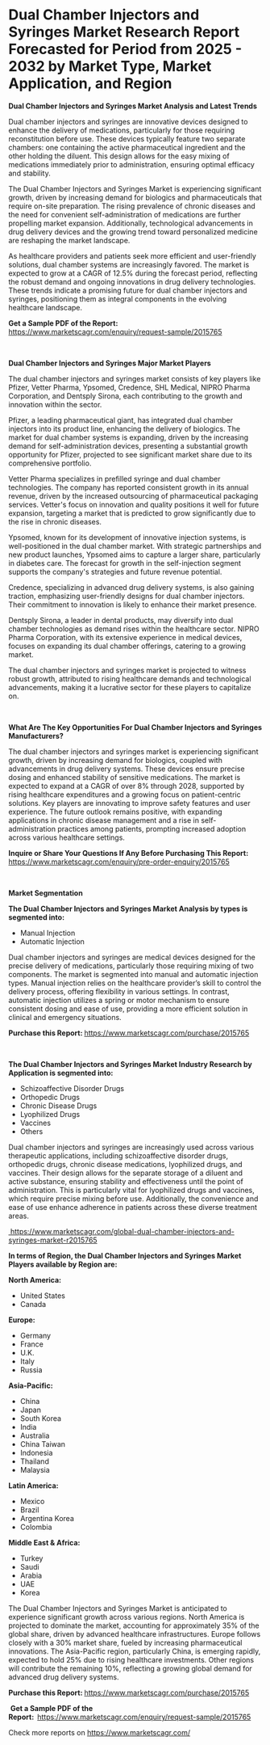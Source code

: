 <p><h1>Dual Chamber Injectors and Syringes Market Research Report Forecasted for Period from 2025 -  2032 by Market Type, Market Application, and Region</h1></p><p><strong>Dual Chamber Injectors and Syringes Market Analysis and Latest Trends</strong></p>
<p><p>Dual chamber injectors and syringes are innovative devices designed to enhance the delivery of medications, particularly for those requiring reconstitution before use. These devices typically feature two separate chambers: one containing the active pharmaceutical ingredient and the other holding the diluent. This design allows for the easy mixing of medications immediately prior to administration, ensuring optimal efficacy and stability.</p><p>The Dual Chamber Injectors and Syringes Market is experiencing significant growth, driven by increasing demand for biologics and pharmaceuticals that require on-site preparation. The rising prevalence of chronic diseases and the need for convenient self-administration of medications are further propelling market expansion. Additionally, technological advancements in drug delivery devices and the growing trend toward personalized medicine are reshaping the market landscape.</p><p>As healthcare providers and patients seek more efficient and user-friendly solutions, dual chamber systems are increasingly favored. The market is expected to grow at a CAGR of 12.5% during the forecast period, reflecting the robust demand and ongoing innovations in drug delivery technologies. These trends indicate a promising future for dual chamber injectors and syringes, positioning them as integral components in the evolving healthcare landscape.</p></p>
<p><strong>Get a Sample PDF of the Report:&nbsp;</strong> <a href="https://www.marketscagr.com/enquiry/request-sample/2015765?utm_campaign=1836&utm_medium=2&utm_source=Github&utm_content=ia&utm_term=17012025&utm_id=dual-chamber-injectors-and-syringes">https://www.marketscagr.com/enquiry/request-sample/2015765</a></p>
<p>&nbsp;</p>
<p><strong>Dual Chamber Injectors and Syringes Major Market Players</strong></p>
<p><p>The dual chamber injectors and syringes market consists of key players like Pfizer, Vetter Pharma, Ypsomed, Credence, SHL Medical, NIPRO Pharma Corporation, and Dentsply Sirona, each contributing to the growth and innovation within the sector.</p><p>Pfizer, a leading pharmaceutical giant, has integrated dual chamber injectors into its product line, enhancing the delivery of biologics. The market for dual chamber systems is expanding, driven by the increasing demand for self-administration devices, presenting a substantial growth opportunity for Pfizer, projected to see significant market share due to its comprehensive portfolio.</p><p>Vetter Pharma specializes in prefilled syringe and dual chamber technologies. The company has reported consistent growth in its annual revenue, driven by the increased outsourcing of pharmaceutical packaging services. Vetter's focus on innovation and quality positions it well for future expansion, targeting a market that is predicted to grow significantly due to the rise in chronic diseases.</p><p>Ypsomed, known for its development of innovative injection systems, is well-positioned in the dual chamber market. With strategic partnerships and new product launches, Ypsomed aims to capture a larger share, particularly in diabetes care. The forecast for growth in the self-injection segment supports the company's strategies and future revenue potential.</p><p>Credence, specializing in advanced drug delivery systems, is also gaining traction, emphasizing user-friendly designs for dual chamber injectors. Their commitment to innovation is likely to enhance their market presence.</p><p>Dentsply Sirona, a leader in dental products, may diversify into dual chamber technologies as demand rises within the healthcare sector. NIPRO Pharma Corporation, with its extensive experience in medical devices, focuses on expanding its dual chamber offerings, catering to a growing market.</p><p>The dual chamber injectors and syringes market is projected to witness robust growth, attributed to rising healthcare demands and technological advancements, making it a lucrative sector for these players to capitalize on. </p></p>
<p>&nbsp;</p>
<p><strong>What Are The Key Opportunities For Dual Chamber Injectors and Syringes Manufacturers?</strong></p>
<p><p>The dual chamber injectors and syringes market is experiencing significant growth, driven by increasing demand for biologics, coupled with advancements in drug delivery systems. These devices ensure precise dosing and enhanced stability of sensitive medications. The market is expected to expand at a CAGR of over 8% through 2028, supported by rising healthcare expenditures and a growing focus on patient-centric solutions. Key players are innovating to improve safety features and user experience. The future outlook remains positive, with expanding applications in chronic disease management and a rise in self-administration practices among patients, prompting increased adoption across various healthcare settings.</p></p>
<p><strong>Inquire or Share Your Questions If Any Before Purchasing This Report:</strong> <a href="https://www.marketscagr.com/enquiry/pre-order-enquiry/2015765?utm_campaign=1836&utm_medium=2&utm_source=Github&utm_content=ia&utm_term=17012025&utm_id=dual-chamber-injectors-and-syringes">https://www.marketscagr.com/enquiry/pre-order-enquiry/2015765</a></p>
<p>&nbsp;</p>
<p><strong>Market Segmentation</strong></p>
<p><strong>The Dual Chamber Injectors and Syringes Market Analysis by types is segmented into:</strong></p>
<p><ul><li>Manual Injection</li><li>Automatic Injection</li></ul></p>
<p><p>Dual chamber injectors and syringes are medical devices designed for the precise delivery of medications, particularly those requiring mixing of two components. The market is segmented into manual and automatic injection types. Manual injection relies on the healthcare provider’s skill to control the delivery process, offering flexibility in various settings. In contrast, automatic injection utilizes a spring or motor mechanism to ensure consistent dosing and ease of use, providing a more efficient solution in clinical and emergency situations.</p></p>
<p><strong>Purchase this Report:&nbsp;</strong><a href="https://www.marketscagr.com/purchase/2015765?utm_campaign=1836&utm_medium=2&utm_source=Github&utm_content=ia&utm_term=17012025&utm_id=dual-chamber-injectors-and-syringes">https://www.marketscagr.com/purchase/2015765</a></p>
<p>&nbsp;</p>
<p><strong>The Dual Chamber Injectors and Syringes Market Industry Research by Application is segmented into:</strong></p>
<p><ul><li>Schizoaffective Disorder Drugs</li><li>Orthopedic Drugs</li><li>Chronic Disease Drugs</li><li>Lyophilized Drugs</li><li>Vaccines</li><li>Others</li></ul></p>
<p><p>Dual chamber injectors and syringes are increasingly used across various therapeutic applications, including schizoaffective disorder drugs, orthopedic drugs, chronic disease medications, lyophilized drugs, and vaccines. Their design allows for the separate storage of a diluent and active substance, ensuring stability and effectiveness until the point of administration. This is particularly vital for lyophilized drugs and vaccines, which require precise mixing before use. Additionally, the convenience and ease of use enhance adherence in patients across these diverse treatment areas.</p></p>
<p><a href="https://www.marketscagr.com/global-dual-chamber-injectors-and-syringes-market-r2015765?utm_campaign=1836&utm_medium=2&utm_source=Github&utm_content=ia&utm_term=17012025&utm_id=dual-chamber-injectors-and-syringes">&nbsp;https://www.marketscagr.com/global-dual-chamber-injectors-and-syringes-market-r2015765</a></p>
<p><strong>In terms of Region, the Dual Chamber Injectors and Syringes Market Players available by Region are:</strong></p>
<p>
    <p> <strong> North America: </strong>
        <ul>
            <li>United States</li>
            <li>Canada</li>
        </ul>
        </p> 
    <p> <strong> Europe: </strong>
        <ul>
            <li>Germany</li>
            <li>France</li>
            <li>U.K.</li>
            <li>Italy</li>
            <li>Russia</li>
        </ul>
        </p> 
    <p> <strong> Asia-Pacific: </strong>
        <ul>
            <li>China</li>
            <li>Japan</li>
            <li>South Korea</li>
            <li>India</li>
            <li>Australia</li>
            <li>China Taiwan</li>
            <li>Indonesia</li>
            <li>Thailand</li>
            <li>Malaysia</li>
        </ul>
        </p> 
    <p> <strong> Latin America: </strong>
        <ul>
            <li>Mexico</li>
            <li>Brazil</li>
            <li>Argentina Korea</li>
            <li>Colombia</li>
        </ul>
        </p> 
    <p> <strong> Middle East & Africa: </strong>
        <ul>
            <li>Turkey</li>
            <li>Saudi</li>
            <li>Arabia</li>
            <li>UAE</li>
            <li>Korea</li>
        </ul>
    </p>
    </p>
<p><p>The Dual Chamber Injectors and Syringes Market is anticipated to experience significant growth across various regions. North America is projected to dominate the market, accounting for approximately 35% of the global share, driven by advanced healthcare infrastructures. Europe follows closely with a 30% market share, fueled by increasing pharmaceutical innovations. The Asia-Pacific region, particularly China, is emerging rapidly, expected to hold 25% due to rising healthcare investments. Other regions will contribute the remaining 10%, reflecting a growing global demand for advanced drug delivery systems.</p></p>
<p><strong>Purchase this Report: </strong><a href="https://www.marketscagr.com/purchase/2015765?utm_campaign=1836&utm_medium=2&utm_source=Github&utm_content=ia&utm_term=17012025&utm_id=dual-chamber-injectors-and-syringes">https://www.marketscagr.com/purchase/2015765</a></p>
<p>&nbsp;<strong>Get a Sample PDF of the Report:&nbsp;&nbsp;</strong><a href="https://www.marketscagr.com/enquiry/request-sample/2015765?utm_campaign=1836&utm_medium=2&utm_source=Github&utm_content=ia&utm_term=17012025&utm_id=dual-chamber-injectors-and-syringes">https://www.marketscagr.com/enquiry/request-sample/2015765</a></p>
<p><strong></strong></p>
<p>Check more reports on <a href="https://www.marketscagr.com/?utm_campaign=1836&utm_medium=2&utm_source=Github&utm_content=ia&utm_term=17012025&utm_id=dual-chamber-injectors-and-syringes">https://www.marketscagr.com/</a></p>